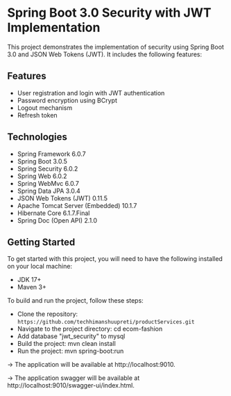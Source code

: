 [//]: # (# ecom-fashion)

[//]: # (e-commerce web app)

# Spring Boot 3.0 Security with JWT Implementation
This project demonstrates the implementation of security using Spring Boot 3.0 and JSON Web Tokens (JWT). It includes the following features:

## Features
* User registration and login with JWT authentication
* Password encryption using BCrypt
* Logout mechanism
* Refresh token

[//]: # (* Role-based authorization with Spring Security)

[//]: # (*  Customized access denied handling)

## Technologies
* Spring Framework 6.0.7
* Spring Boot 3.0.5
* Spring Security 6.0.2
* Spring Web 6.0.2
* Spring WebMvc 6.0.7
* Spring Data JPA 3.0.4
* JSON Web Tokens (JWT) 0.11.5
* Apache Tomcat Server (Embedded) 10.1.7
* Hibernate Core 6.1.7.Final
* Spring Doc (Open API) 2.1.0

## Getting Started
To get started with this project, you will need to have the following installed on your local machine:

* JDK 17+
* Maven 3+


To build and run the project, follow these steps:

* Clone the repository: `https://github.com/techhimanshuupreti/productServices.git`
* Navigate to the project directory: cd ecom-fashion
* Add database "jwt_security" to mysql
* Build the project: mvn clean install
* Run the project: mvn spring-boot:run

-> The application will be available at http://localhost:9010.

-> The application swagger will be available at http://localhost:9010/swagger-ui/index.html.
